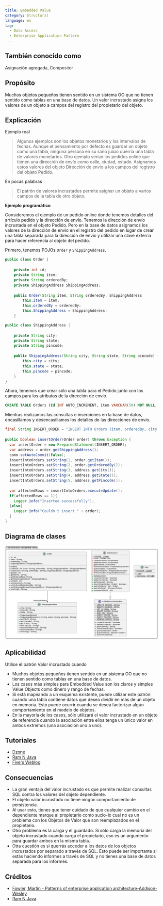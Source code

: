 ```yaml
---
title: Embedded Value
category: Structural
language: es
tag:
  - Data Access
  - Enterprise Application Pattern
---
```


## También conocido como

Asignación agregada, Compositor

## Propósito

Muchos objetos pequeños tienen sentido en un sistema OO que no tienen sentido como tablas en una base de datos. Un valor
incrustado asigna los valores de un objeto a campos del registro del propietario del objeto.

## Explicación

Ejemplo real

> Algunos ejemplos son los objetos monetarios y los intervalos de fechas. Aunque el pensamiento por defecto es guardar
> un objeto como una tabla, ninguna persona en su sano juicio querría una tabla de valores monetarios.
> Otro ejemplo serían los pedidos online que tienen una dirección de envío como calle, ciudad, estado. Asignamos estos
> valores del objeto Dirección de envío a los campos del registro del objeto Pedido.

En pocas palabras

> El patrón de valores incrustados permite asignar un objeto a varios campos de la tabla de otro objeto.

**Ejemplo programático**

Consideremos el ejemplo de un pedido online donde tenemos detalles del artículo pedido y la dirección de envío. Tenemos
la dirección de envío incrustada en el objeto Pedido. Pero en la base de datos asignamos los valores de la dirección de
envío en el registro del pedido en lugar de crear una tabla separada para la dirección de envío y utilizar una clave
externa para hacer referencia al objeto del pedido.

Primero, tenemos POJOs `Order` y `ShippingAddress`.

```java
public class Order {

    private int id;
    private String item;
    private String orderedBy;
    private ShippingAddress ShippingAddress;

    public Order(String item, String orderedBy, ShippingAddress           ShippingAddress) {
        this.item = item;
        this.orderedBy = orderedBy;
        this.ShippingAddress = ShippingAddress;
    }
```

```java
public class ShippingAddress {

    private String city;
    private String state;
    private String pincode;

    public ShippingAddress(String city, String state, String pincode) {
        this.city = city;
        this.state = state;
        this.pincode = pincode;
    }
}
```

Ahora, tenemos que crear sólo una tabla para el Pedido junto con los campos para los atributos de la dirección de envío.

```Sql
CREATE TABLE Orders (Id INT AUTO_INCREMENT, item VARCHAR(50) NOT NULL, orderedBy VARCHAR(50) city VARCHAR(50), state VARCHAR(50), pincode CHAR(6) NOT NULL, PRIMARY KEY(Id))
```

Mientras realizamos las consultas e inserciones en la base de datos, encasillamos y desencasillamos los detalles de las
direcciones de envío.

```java
final String INSERT_ORDER = "INSERT INTO Orders (item, orderedBy, city, state, pincode) VALUES (?, ?, ?, ?, ?)";

public boolean insertOrder(Order order) throws Exception {
  var insertOrder = new PreparedStatement(INSERT_ORDER);
  var address = order.getShippingAddress();
  conn.setAutoCommit(false);
  insertIntoOrders.setString(1, order.getItem());
  insertIntoOrders.setString(2, order.getOrderedBy());
  insertIntoOrders.setString(3, address.getCity());
  insertIntoOrders.setString(4, address.getState());
  insertIntoOrders.setString(5, address.getPincode());
  
  var affectedRows = insertIntoOrders.executeUpdate();
  if(affectedRows == 1){
    Logger.info("Inserted successfully");
  }else{
    Logger.info("Couldn't insert " + order);
  }
}
```

## Diagrama de clases

![alt text](./etc/embedded-value.urm.png "Embedded value class diagram")

## Aplicabilidad

Utilice el patrón Valor incrustado cuando

* Muchos objetos pequeños tienen sentido en un sistema OO que no tienen sentido como tablas en una base de datos.
* Los casos más simples para Embedded Value son los claros y simples Value Objects como dinero y rango de fechas.
* Si está mapeando a un esquema existente, puede utilizar este patrón cuando una tabla contiene datos que desea dividir
  en más de un objeto en memoria. Esto puede ocurrir cuando se desea factorizar algún comportamiento en el modelo de
  objetos.
* En la mayoría de los casos, sólo utilizará el valor incrustado en un objeto de referencia cuando la asociación entre
  ellos tenga un único valor en ambos extremos (una asociación uno a uno).

## Tutoriales

* [Dzone](https://dzone.com/articles/practical-php-patterns/practical-php-patterns-3)
* [Ram N Java](https://ramj2ee.blogspot.com/2013/08/embedded-value-design-pattern.html)
* [Five's Weblog](https://powerdream5.wordpress.com/2007/10/09/embedded-value/)

## Consecuencias

* La gran ventaja del valor incrustado es que permite realizar consultas SQL contra los valores del objeto dependiente.
* El objeto valor incrustado no tiene ningún comportamiento de persistencia.
* Al usar esto, tienes que tener cuidado de que cualquier cambio en el dependiente marque al propietario como sucio-lo
  cual no es un problema con los Objetos de Valor que son reemplazados en el propietario.
* Otro problema es la carga y el guardado. Si sólo carga la memoria del objeto incrustado cuando carga el propietario,
  eso es un argumento para guardar ambos en la misma tabla.
* Otra cuestión es si querrás acceder a los datos de los objetos incrustados por separado a través de SQL. Esto puede
  ser importante si estás haciendo informes a través de SQL y no tienes una base de datos separada para los informes.

## Créditos

* [Fowler, Martin - Patterns of enterprise application architecture-Addison-Wesley](https://www.amazon.com/Patterns-Enterprise-Application-Architecture-Martin/dp/0321127420)
* [Ram N Java](https://ramj2ee.blogspot.com/2013/08/embedded-value-design-pattern.html)